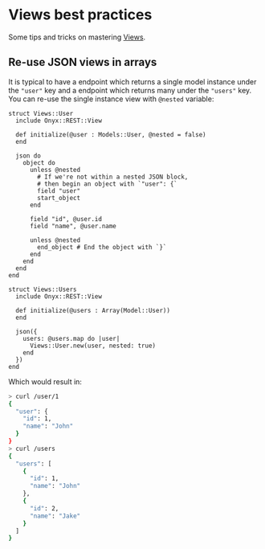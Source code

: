 # Views best practices

Some tips and tricks on mastering [Views](/rest/views).

## Re-use JSON views in arrays

It is typical to have a endpoint which returns a single model instance under the `"user"` key and a endpoint which returns many under the `"users"` key. You can re-use the single instance view with `@nested` variable:

```crystal
struct Views::User
  include Onyx::REST::View

  def initialize(@user : Models::User, @nested = false)
  end

  json do
    object do
      unless @nested
        # If we're not within a nested JSON block,
        # then begin an object with `"user": {`
        field "user"
        start_object
      end

      field "id", @user.id
      field "name", @user.name

      unless @nested
        end_object # End the object with `}`
      end
    end
  end
end

struct Views::Users
  include Onyx::REST::View

  def initialize(@users : Array(Model::User))
  end

  json({
    users: @users.map do |user|
      Views::User.new(user, nested: true)
    end
  })
end
```

Which would result in:

```sh
> curl /user/1
{
  "user": {
    "id": 1,
    "name": "John"
  }
}
> curl /users
{
  "users": [
    {
      "id": 1,
      "name": "John"
    },
    {
      "id": 2,
      "name": "Jake"
    }
  ]
}
```
